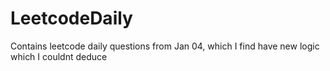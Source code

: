 # LeetcodeDaily

Contains leetcode daily questions from Jan 04, which I find have new logic which I couldnt deduce
